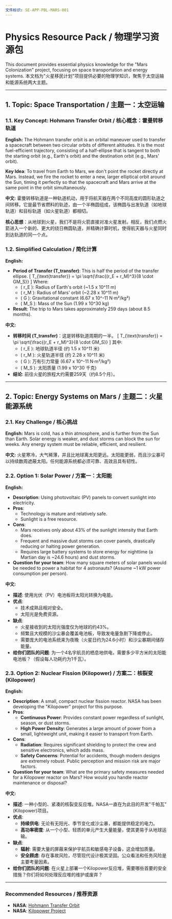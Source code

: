 ```yaml
---
文件标识: SE-APP-PBL-MARS-001
---
```


# Physics Resource Pack / 物理学习资源包

This document provides essential physics knowledge for the "Mars Colonization" project, focusing on space transportation and energy systems.
本文档为"火星移民计划"项目提供必要的物理学知识，聚焦于太空运输和能源系统两大主题。

---

## 1. Topic: Space Transportation / 主题一：太空运输

### 1.1. Key Concept: Hohmann Transfer Orbit / 核心概念：霍曼转移轨道

**English:**
The Hohmann transfer orbit is an orbital maneuver used to transfer a spacecraft between two circular orbits of different altitudes. It is the most fuel-efficient trajectory, consisting of a half-ellipse that is tangent to both the starting orbit (e.g., Earth's orbit) and the destination orbit (e.g., Mars' orbit).

**Key Idea**: To travel from Earth to Mars, we don't point the rocket directly at Mars. Instead, we fire the rocket to enter a new, larger elliptical orbit around the Sun, timing it perfectly so that the spacecraft and Mars arrive at the same point in the orbit simultaneously.

**中文:**
霍曼转移轨道是一种轨道机动，用于将航天器在两个不同高度的圆形轨道之间转移。它是最节省燃料的轨迹，由一个半椭圆组成，该椭圆与出发轨道（如地球轨道）和目标轨道（如火星轨道）都相切。

**核心思想**：从地球到火星，我们不是将火箭直接对准火星发射。相反，我们点燃火箭进入一个新的、更大的绕日椭圆轨道，并精确计算时机，使得航天器与火星同时到达轨道的同一个点。

### 1.2. Simplified Calculation / 简化计算

**English:**
*   **Period of Transfer (T_transfer)**: This is half the period of the transfer ellipse.
    \[ T_{\text{transfer}} = \pi \sqrt{\frac{(r_E + r_M)^3}{8 \cdot GM_S}} \]
    Where:
    - \( r_E \): Radius of Earth's orbit (~1.5 x 10^11 m)
    - \( r_M \): Radius of Mars' orbit (~2.28 x 10^11 m)
    - \( G \): Gravitational constant (6.67 x 10^-11 N·m²/kg²)
    - \( M_S \): Mass of the Sun (1.99 x 10^30 kg)
*   **Result**: The trip to Mars takes approximately 259 days (about 8.5 months).

**中文:**
*   **转移时间 (T_transfer)**：这是转移轨道周期的一半。
    \[ T_{\text{transfer}} = \pi \sqrt{\frac{(r_E + r_M)^3}{8 \cdot GM_S}} \]
    其中:
    - \( r_E \): 地球轨道半径 (约 1.5 x 10^11 米)
    - \( r_M \): 火星轨道半径 (约 2.28 x 10^11 米)
    - \( G \): 万有引力常量 (6.67 x 10^-11 N·m²/kg²)
    - \( M_S \): 太阳质量 (1.99 x 10^30 千克)
*   **结论**: 前往火星的旅程大约需要259天（约8.5个月）。

---

## 2. Topic: Energy Systems on Mars / 主题二：火星能源系统

### 2.1. Key Challenge / 核心挑战

**English:**
Mars is cold, has a thin atmosphere, and is further from the Sun than Earth. Solar energy is weaker, and dust storms can block the sun for weeks. Any energy system must be reliable, efficient, and resilient.

**中文:**
火星寒冷，大气稀薄，并且比地球离太阳更远。太阳能更弱，而且沙尘暴可以持续数周遮蔽太阳。任何能源系统都必须可靠、高效且具有韧性。

### 2.2. Option 1: Solar Power / 方案一：太阳能

**English:**
*   **Description**: Using photovoltaic (PV) panels to convert sunlight into electricity.
*   **Pros**:
    *   Technology is mature and relatively safe.
    *   Sunlight is a free resource.
*   **Cons**:
    *   Mars receives only about 43% of the sunlight intensity that Earth does.
    *   Frequent and massive dust storms can cover panels, drastically reducing or halting power generation.
    *   Requires large battery systems to store energy for nighttime (a Martian day is ~24.6 hours) and dust storms.
*   **Question for your team**: How many square meters of solar panels would be needed to power a habitat for 4 astronauts? (Assume ~1 kW power consumption per person).

**中文:**
*   **描述**: 使用光伏（PV）电池板将太阳光转换为电能。
*   **优点**:
    *   技术成熟且相对安全。
    *   太阳光是免费资源。
*   **缺点**:
    *   火星接收到的太阳光强度仅为地球的约43%。
    *   频繁且大规模的沙尘暴会覆盖电池板，导致发电量急剧下降或停止。
    *   需要庞大的电池系统来为夜晚（火星日约为24.6小时）和沙尘暴期间储存能量。
*   **给你们团队的问题**: 为一个4名宇航员的栖息地供电，需要多少平方米的太阳能电池板？（假设每人功耗约为1千瓦）。

### 2.3. Option 2: Nuclear Fission (Kilopower) / 方案二：核裂变 (Kilopower)

**English:**
*   **Description**: A small, compact nuclear fission reactor. NASA has been developing the "Kilopower" project for this purpose.
*   **Pros**:
    *   **Continuous Power**: Provides constant power regardless of sunlight, season, or dust storms.
    *   **High Power Density**: Generates a large amount of power from a small, lightweight unit, making it easier to transport from Earth.
*   **Cons**:
    *   **Radiation**: Requires significant shielding to protect the crew and sensitive electronics, which adds mass.
    *   **Safety Concerns**: Potential for accidents, though modern designs are extremely robust. Public perception and mission risk are major factors.
*   **Question for your team**: What are the primary safety measures needed for a Kilopower reactor on Mars? How would you handle reactor maintenance or disposal?

**中文:**
*   **描述**: 一种小型的、紧凑的核裂变反应堆。NASA一直在为此目的开发"千帕瓦"(Kilopower)项目。
*   **优点**:
    *   **持续供电**: 无论有无阳光、季节变化或沙尘暴，都能提供稳定的电力。
    *   **高功率密度**: 从一个小型、轻质的单元产生大量能量，使其更易于从地球运输。
*   **缺点**:
    *   **辐射**: 需要大量的屏蔽来保护宇航员和敏感电子设备，这会增加质量。
    *   **安全顾虑**: 存在事故风险，尽管现代设计极其坚固。公众看法和任务风险是主要考量因素。
*   **给你们团队的问题**: 在火星上部署一个Kilopower反应堆，需要哪些首要的安全措施？你们将如何处理反应堆的维护或废弃？

---

### **Recommended Resources / 推荐资源**

*   **NASA**: [Hohmann Transfer Orbit](https://www.jpl.nasa.gov/edu/teach/activity/lets-go-to-mars-calculating-launch-windows/)
*   **NASA**: [Kilopower Project](https://www.nasa.gov/directorates/spacetech/kilopower) 